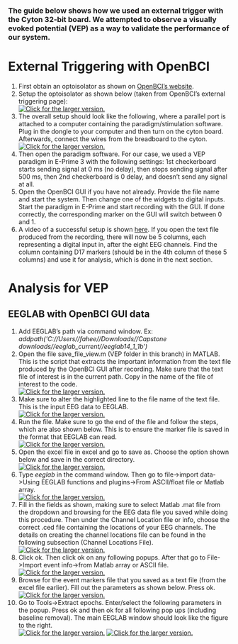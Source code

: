 ### The guide below shows how we used an external trigger with the Cyton 32-bit board. We attempted to observe a visually evoked potential (VEP) as a way to validate the performance of our system.

# External Triggering with OpenBCI
1.	First obtain an optoisolator as shown on <a href="https://www.mouser.ee/ProductDetail/Vishay-Semiconductors/CNY17F-2X006/?qs=sGAEpiMZZMteimceiIVCB7Uit3aMEvQQFLjPtOr%2f870%3d">OpenBCI’s website</a>.
2.	Setup the optoisolator as shown below (taken from OpenBCI’s external triggering page):
<br><a href="https://drive.google.com/uc?export=view&id=13AI0PjNmBja_kta2vWr4naFGDcOafNhF"><img src="https://drive.google.com/uc?export=view&id=13AI0PjNmBja_kta2vWr4naFGDcOafNhF" style="max-width: 100%; height: auto" title="Click for the larger version." /></a></br>
3.	The overall setup should look like the following, where a parallel port is attached to a computer containing the paradigm/stimulation software. Plug in the dongle to your computer and then turn on the cyton board. Afterwards, connect the wires from the breadboard to the cyton.
<br><a href="https://drive.google.com/uc?export=view&id=1Kb0uQz9Tf_uihwE0nc8yjW192d4pIIDS"><img src="https://drive.google.com/uc?export=view&id=1Kb0uQz9Tf_uihwE0nc8yjW192d4pIIDS" style="max-width: 100%; height: auto" title="Click for the larger version." /></a></br>
4.	Then open the paradigm software. For our case, we used a VEP paradigm in E-Prime 3 with the following settings: 1st checkerboard starts sending signal at 0 ms (no delay), then stops sending signal after 500 ms, then 2nd checkerboard is 0 delay, and doesn’t send any signal at all.
5.	Open the OpenBCI GUI if you have not already. Provide the file name and start the system. Then change one of the widgets to digital inputs. Start the paradigm in E-Prime and start recording with the GUI. If done correctly, the corresponding marker on the GUI will switch between 0 and 1. 
6.	A video of a successful setup is shown <a href="https://drive.google.com/file/d/1AwBl_wfWkg1qUssZFW3Z43wBrjn_uNb-/view">here</a>. If you open the text file produced from the recording, there will now be 5 columns, each representing a digital input in, after the eight EEG channels. Find the column containing D17 markers (should be in the 4th column of these 5 columns) and use it for analysis, which is done in the next section. 

# Analysis for VEP
## EEGLAB with OpenBCI GUI data
1.	Add EEGLAB’s path via command window. Ex: <i>addpath('C://Users//fahee//Downloads//Capstone downloads//eeglab_current//eeglab14_1_1b')</i>
2. Open the file save_file_view.m (VEP folder in this branch) in MATLAB. This is the script that extracts the important information from the text file produced by the OpenBCI GUI after recording. Make sure that the text file of interest is in the current path. Copy in the name of the file of interest to the code. 
<br><a href="https://drive.google.com/uc?export=view&id=1QUpLK3PB5uWzJvGcolFFW4VEiXgFB06v"><img src="https://drive.google.com/uc?export=view&id=1QUpLK3PB5uWzJvGcolFFW4VEiXgFB06v" style="max-width: 100%; height: auto" title="Click for the larger version." /></a></br>
3.	Make sure to alter the highlighted line to the file name of the text file. This is the input EEG data to EEGLAB. 
<br><a href="https://drive.google.com/uc?export=view&id=1oMCSOrrhkuwFMnnenW0OVfQ-98jKyFfL"><img src="https://drive.google.com/uc?export=view&id=1oMCSOrrhkuwFMnnenW0OVfQ-98jKyFfL" style="max-width: 100%; height: auto" title="Click for the larger version." /></a></br>
4.	Run the file. Make sure to go the end of the file and follow the steps, which are also shown below. This is to ensure the marker file is saved in the format that EEGLAB can read. 
<br><a href="https://drive.google.com/uc?export=view&id=1G7CjXTERZ-8Wzs4CzrMvCLHvvpZ1Kx1r"><img src="https://drive.google.com/uc?export=view&id=1G7CjXTERZ-8Wzs4CzrMvCLHvvpZ1Kx1r" style="max-width: 100%; height: auto" title="Click for the larger version." /></a></br>
5.	Open the excel file in excel and go to save as. Choose the option shown below and save in the correct directory.
<br><a href="https://drive.google.com/uc?export=view&id=1XFUfsSyY6_j44VqbLJTYkCmFUPswT0OM"><img src="https://drive.google.com/uc?export=view&id=1XFUfsSyY6_j44VqbLJTYkCmFUPswT0OM" style="max-width: 100%; height: auto" title="Click for the larger version." /></a></br>
6.	Type <i>eeglab</i> in the command window. Then go to file->import data->Using EEGLAB functions and plugins->From ASCII/float file or Matlab array.
<br><a href="https://drive.google.com/uc?export=view&id=1I1P5wXhbJ7hVVtSoO7InFRNGczJ47BeY"><img src="https://drive.google.com/uc?export=view&id=1I1P5wXhbJ7hVVtSoO7InFRNGczJ47BeY" style="max-width: 100%; height: auto" title="Click for the larger version." /></a></br>
7.	Fill in the fields as shown, making sure to select Matlab .mat file from the dropdown and browsing for the EEG data file you saved while doing this procedure. Then under the Channel Location file or info, choose the correct .ced file containing the locations of your EEG channels. The details on creating the channel locations file can be found in the following subsection (Channel Locations File). 
<br><a href="https://drive.google.com/uc?export=view&id=1LF1cvB-3srQ74W6Mm86f9JJblydwTaiD"><img src="https://drive.google.com/uc?export=view&id=1LF1cvB-3srQ74W6Mm86f9JJblydwTaiD" style="max-width: 100%; height: auto" title="Click for the larger version." /></a></br>
8.	Click ok. Then click ok on any following popups. After that go to File->Import event info->from Matlab array or ASCII file.
<br><a href="https://drive.google.com/uc?export=view&id=1pcTd5B_5eT7c4TFDDRDiHl-xApZ8LcE-"><img src="https://drive.google.com/uc?export=view&id=1pcTd5B_5eT7c4TFDDRDiHl-xApZ8LcE-" style="max-width: 100%; height: auto" title="Click for the larger version." /></a></br>
9.	Browse for the event markers file that you saved as a text file (from the excel file earlier). Fill out the parameters as shown below. Press ok.
<br><a href="https://drive.google.com/uc?export=view&id=1kxDW-3JkYujmKP3V6ZJDb7FWui3JRpip"><img src="https://drive.google.com/uc?export=view&id=1kxDW-3JkYujmKP3V6ZJDb7FWui3JRpip" style="max-width: 100%; height: auto" title="Click for the larger version." /></a></br>
10.	Go to Tools->Extract epochs. Enter/select the following parameters in the popup. Press ok and then ok for all following pop ups (including baseline removal). The main EEGLAB window should look like the figure to the right.
<br><a href="https://drive.google.com/uc?export=view&id=1d8m4b-fLiJ3Ye6-bRLvQwZCwH-raUcZo"><img src="https://drive.google.com/uc?export=view&id=1d8m4b-fLiJ3Ye6-bRLvQwZCwH-raUcZo" style="width:200px max-width: 100%; height: auto" title="Click for the larger version." /></a>
<a href="https://drive.google.com/uc?export=view&id=1IqkbQVb-4MBhHNMlJnKU6kBn2_6r0J1z"><img src="https://drive.google.com/uc?export=view&id=1IqkbQVb-4MBhHNMlJnKU6kBn2_6r0J1z" style="width:200px max-width: 100%; height: auto" title="Click for the larger version." /></a>
</br>

